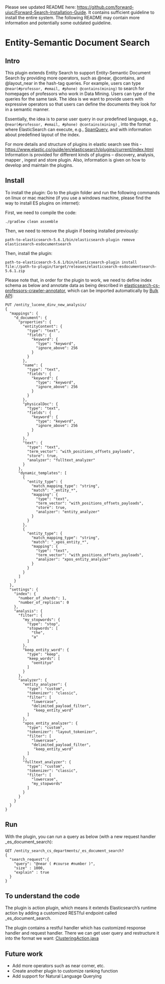 Please see updated README here: https://github.com/forward-uiuc/Forward-Search-Installation-Guide. It contains sufficient guideline to install the entire system. The following README may contain more information and potentially some outdated guideline.

# Entity-Semantic Document Search

## Intro
This plugin extends Entity Search to support Entity-Semantic Document Search by providing more operators, such as @near, @contains, and @layout_near in the hash-tag queries. For example, users can type ``` @near(#professor, #email, #phone) @contains(mining) ``` to search for homepages of professors who work in Data Mining. Users can type of the queries for the same task. The idea is we want to provide users with expressive operators so that users can define the documents they look for in a semantic manner.

Essentially, the idea is to parse user query in our predefined language, e.g., ``` @near(#professor, #email, #phone) @contains(mining) ``` , into the format where ElasticSearch can execute, e.g., [SpanQuery](https://www.elastic.co/guide/en/elasticsearch/reference/5.6/span-queries.html), and with information about predefined layout of the index.

For more details and structure of plugins in elastic search see this - https://www.elastic.co/guide/en/elasticsearch/plugins/current/index.html Information is provided for different kinds of plugins – discovery, analysis, mapper , ingest and store plugin. Also, information is given on how to develop and maintain the plugins.

## Install
To install the plugin:
Go to the plugin folder and run the following commands on linux or mac machine (if you use a windows machine, please find the way to install ES plugins on internet):

First, we need to compile the code:
```
./gradlew clean assemble
```

Then, we need to remove the plugin if beeing installed previously:
```
path-to-elasticsearch-5.6.1/bin/elasticsearch-plugin remove elasticsearch-esdocumentsearch
```

Then, install the plugin:
```
path-to-elasticsearch-5.6.1/bin/elasticsearch-plugin install file://path-to-plugin/target/releases/elasticsearch-esdocumentsearch-5.6.1.zip
```

Please note that, in order for the plugin to work, we need to define index schema as below and annotate data as being described in [elasticsearch-cs-professors-crawler-annotator](https://github.com/forward-uiuc/Spring-2018-Entity-Search/tree/master/elasticsearch-cs-professors-crawler-annotator), which can be imported automatically by [Bulk API](https://www.elastic.co/guide/en/elasticsearch/reference/5.6/docs-bulk.html):

```
PUT /entity_lucene_dinv_new_analysis/
{
  "mappings": {
    "d_document": {
      "properties": {
        "entityContent": {
          "type": "text",
          "fields": {
            "keyword": {
              "type": "keyword",
              "ignore_above": 256
            }
          }
        },
        "name": {
          "type": "text",
          "fields": {
            "keyword": {
              "type": "keyword",
              "ignore_above": 256
            }
          }
        },
        "physicalDoc": {
          "type": "text",
          "fields": {
            "keyword": {
              "type": "keyword",
              "ignore_above": 256
            }
          }
        },
        "text": {
          "type": "text",
          "term_vector": "with_positions_offsets_payloads",
          "store": true,
          "analyzer": "fulltext_analyzer"
        }
      },
      "dynamic_templates": [
        {
          "entity_type": {
            "match_mapping_type": "string",
            "match": "_entity_*",
            "mapping": {
              "type": "text",
              "term_vector": "with_positions_offsets_payloads",
              "store": true,
              "analyzer": "entity_analyzer"
            }
          }
        }, 
        {
          "entity_type": {
            "match_mapping_type": "string",
            "match": "_xpos_entity_*",
            "mapping": {
              "type": "text",
              "term_vector": "with_positions_offsets_payloads",
              "analyzer": "xpos_entity_analyzer"
            }
          }
        }
      ]
    }
  },
  "settings": {
    "index": {
      "number_of_shards": 1,
      "number_of_replicas": 0
    },
    "analysis": {
      "filter": {
        "my_stopwords": {
          "type": "stop",
          "stopwords": [
            "the",
            "a"
          ]
        },
        "keep_entity_word": {
          "type": "keep",
          "keep_words": [
            "oentityo"
          ]
        }
      },
      "analyzer": {
        "entity_analyzer": {
          "type": "custom",
          "tokenizer": "classic",
          "filter": [
            "lowercase",
            "delimited_payload_filter",
             "keep_entity_word"
          ]
        },
        "xpos_entity_analyzer": {
          "type": "custom",
          "tokenizer": "layout_tokenizer",
          "filter": [
            "lowercase",
            "delimited_payload_filter",
             "keep_entity_word"
          ]
        },
        "fulltext_analyzer": {
          "type": "custom",
          "tokenizer": "classic",
          "filter": [
            "lowercase",
            "my_stopwords"
          ]
        }
      }
    }
  }
}
```

## Run
With the plugin, you can run a query as below (with a new request handler _es_document_search):

```
GET /entity_search_cs_departments/_es_document_search?
{
  "search_request":{
    "query": "@near ( #course #number )",
    "size" : 1000,
    "explain" : true
  } 
}
```

## To understand the code

The plugin is action plugin, which means it extends Elasticsearch’s runtime action by adding a customized RESTful endpoint called _es_document_search.

The plugin contains a restful handler which has customized response handler and request handler. There we can get user query and restructure it into the format we want: [ClusteringAction.java](https://github.com/forward-uiuc/Spring-2018-Entity-Search/blob/master/elasticsearch-esdocumentsearch-plugin/src/main/java/org/entitysearch/elasticsearch/ClusteringAction.java)

## Future work

* Add more operators such as near corner, etc.
* Create another plugin to customize ranking function
* Add support for Natural Language Querying
